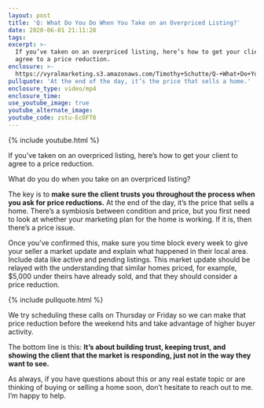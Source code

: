 ```yaml
---
layout: post
title: 'Q: What Do You Do When You Take on an Overpriced Listing?'
date: 2020-06-01 21:11:28
tags:
excerpt: >-
  If you’ve taken on an overpriced listing, here’s how to get your client to
  agree to a price reduction.
enclosure: >-
  https://vyralmarketing.s3.amazonaws.com/Timothy+Schutte/Q-+What+Do+You+Do+When+You+Take+on+an+Overpriced+Listing_.mp4
pullquote: 'At the end of the day, it’s the price that sells a home.'
enclosure_type: video/mp4
enclosure_time:
use_youtube_image: true
youtube_alternate_image:
youtube_code: zstu-EcOFT8
---
```


{% include youtube.html %}

If you’ve taken on an overpriced listing, here’s how to get your client to agree to a price reduction.

What do you do when you take on an overpriced listing?&nbsp;

The key is to **make sure the client trusts you throughout the process when you ask for price reductions.** At the end of the day, it’s the price that sells a home. There’s a symbiosis between condition and price, but you first need to look at whether your marketing plan for the home is working. If it is, then there’s a price issue.&nbsp;

Once you’ve confirmed this, make sure you time block every week to give your seller a market update and explain what happened in their local area. Include data like active and pending listings. This market update should be relayed with the understanding that similar homes priced, for example, $5,000 under theirs have already sold, and that they should consider a price reduction.&nbsp;

{% include pullquote.html %}

We try scheduling these calls on Thursday or Friday so we can make that price reduction before the weekend hits and take advantage of higher buyer activity.&nbsp;

The bottom line is this: **It’s about building trust, keeping trust, and showing the client that the market is responding, just not in the way they want to see.&nbsp;**

As always, if you have questions about this or any real estate topic or are thinking of buying or selling a home soon, don’t hesitate to reach out to me. I’m happy to help.&nbsp;